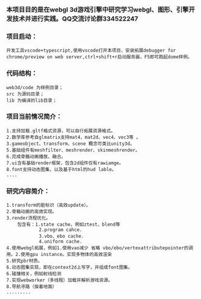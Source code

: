 
###  **本项目目的是在webgl 3d游戏引擎中研究学习webgl、图形、引擎开发技术并进行实践。QQ交流讨论群334522247** 

### 项目启动：
    开发工具vscode+typescript,使用vscode打开本项目，安装拓展debugger for chrome/preview on web server,ctrl+shift+r启动服务器，F5即可跑起dome样例。

### 代码结构：
    web3d/code 为样例目录；
    src 为源码目录；
    lib 为编译的lib目录；

### 项目当前情况简介：

    1.支持加载.gltf格式资源，可以自行拓展资源格式。
    2.数学库参考自glmatrix支持mat4，mat2d、vec4、vec3等 。
    3.gameobject、transform、scene 概念可类比unity3d。
    5.基础组件有meshfilter、meshrender、skinmeshrender。
    6.完成骨骼动画播放、融合。
    7.ui含有基础render框架，包含2d组件仅有rawiamge。
    8.font支持动态图集，以及基于html的hud lable。
    ....

### 研究内容简介：

    1.transform的脏标识（高效update）。
    2.骨骼动画的高效实现。
    3.render流程优化。
        包含有：1.state cache，例如ztest、blend等
                2.program cahce.
                3.vbo、ebo cache.
                4.uniform cache.
    4.使用webgl拓展，例如1.使用vao减少 省略 vbo/ebo/vertexattributepointer的调用。2.使用gpu instance。实现多物体的高效渲染
    5.研究pbr材质。
    6.动态图集实现，即在context2d上写字，并组成font图集。
    6.碰撞相关，例如射线检测
    7.实现webworker（多线程）加载并解析游戏资源。
    8.导航寻路（挨着地面）
    .........



      
        
    
